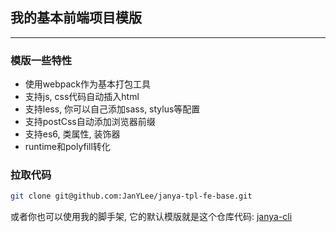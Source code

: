 ## 我的基本前端项目模版
---
### 模版一些特性
* 使用webpack作为基本打包工具
* 支持js, css代码自动插入html
* 支持less, 你可以自己添加sass, stylus等配置
* 支持postCss自动添加浏览器前缀
* 支持es6, 类属性, 装饰器
* runtime和polyfill转化

### 拉取代码
```bash
git clone git@github.com:JanYLee/janya-tpl-fe-base.git
```

或者你也可以使用我的脚手架, 它的默认模版就是这个仓库代码:
[janya-cli](https://github.com/JanYLee/janya-cli)